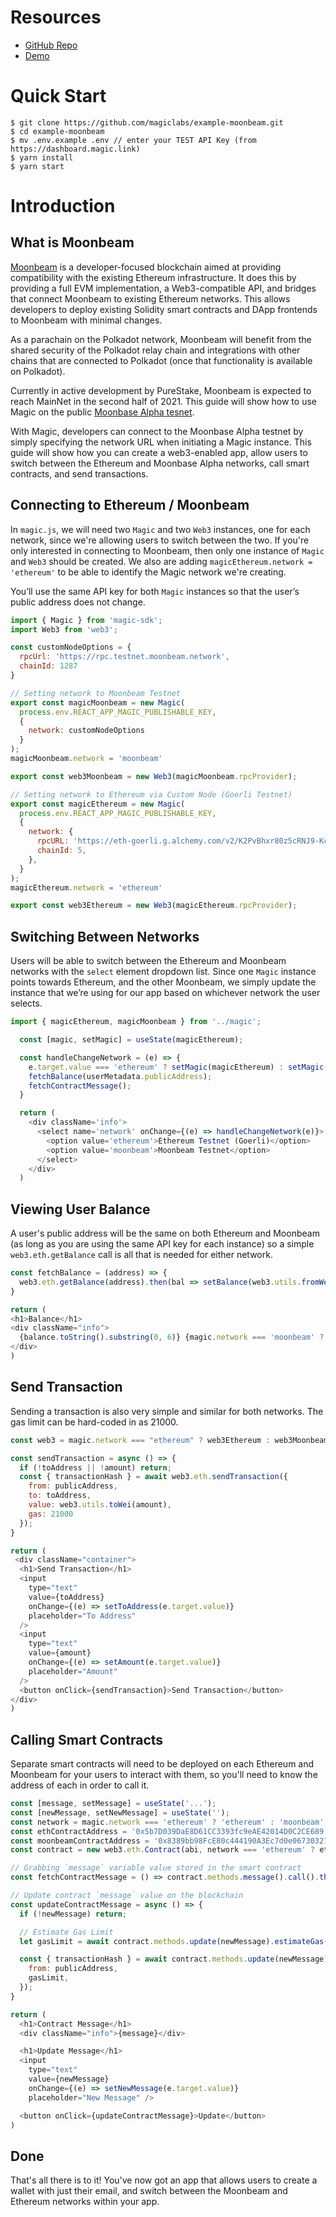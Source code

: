 
# Resources
- [GitHub Repo](https://github.com/magiclabs/example-moonbeam)
- [Demo](https://magic-moonbeam.vercel.app/login)

# Quick Start

```
$ git clone https://github.com/magiclabs/example-moonbeam.git
$ cd example-moonbeam
$ mv .env.example .env // enter your TEST API Key (from https://dashboard.magic.link)
$ yarn install
$ yarn start
```

# Introduction

## What is Moonbeam

[Moonbeam](https://moonbeam.network/) is a developer-focused blockchain aimed at providing compatibility with the existing Ethereum infrastructure. It does this by providing a full EVM implementation, a Web3-compatible API, and bridges that connect Moonbeam to existing Ethereum networks. This allows developers to deploy existing Solidity smart contracts and DApp frontends to Moonbeam with minimal changes.

As a parachain on the Polkadot network, Moonbeam will benefit from the shared security of the Polkadot relay chain and integrations with other chains that are connected to Polkadot (once that functionality is available on Polkadot).

Currently in active development by PureStake, Moonbeam is expected to reach MainNet in the second half of 2021. This guide will show how to use Magic on the public [Moonbase Alpha tesnet](https://docs.moonbeam.network/networks/moonbase/).

With Magic, developers can connect to the Moonbase Alpha testnet by simply specifying the network URL when initiating a Magic instance. This guide will show how you can create a web3-enabled app, allow users to switch between the Ethereum and Moonbase Alpha networks, call smart contracts, and send transactions. 

## Connecting to Ethereum / Moonbeam

In `magic.js`, we will need two `Magic` and two `Web3` instances, one for each network, since we're allowing users to switch between the two. If you're only interested in connecting to Moonbeam, then only one instance of `Magic` and `Web3` should be created. We also are adding `magicEthereum.network = 'ethereum'` to be able to identify the Magic network we're creating.

You’ll use the same API key for both `Magic` instances so that the user’s public address does not change. 

```js
import { Magic } from 'magic-sdk';
import Web3 from 'web3';

const customNodeOptions = {
  rpcUrl: 'https://rpc.testnet.moonbeam.network',
  chainId: 1287
}

// Setting network to Moonbeam Testnet
export const magicMoonbeam = new Magic(
  process.env.REACT_APP_MAGIC_PUBLISHABLE_KEY, 
  { 
    network: customNodeOptions 
  }
);
magicMoonbeam.network = 'moonbeam'

export const web3Moonbeam = new Web3(magicMoonbeam.rpcProvider);

// Setting network to Ethereum via Custom Node (Goerli Testnet)
export const magicEthereum = new Magic(
  process.env.REACT_APP_MAGIC_PUBLISHABLE_KEY, 
  { 
    network: {
      rpcURL: 'https://eth-goerli.g.alchemy.com/v2/K2PvBhxr80z5cRNJ9-Kc-PG2GiLJaU6l',
      chainId: 5,
    },
  }
);
magicEthereum.network = 'ethereum'

export const web3Ethereum = new Web3(magicEthereum.rpcProvider);
```

## Switching Between Networks

Users will be able to switch between the Ethereum and Moonbeam networks with the `select` element dropdown list. Since one `Magic` instance points towards Ethereum, and the other Moonbeam, we simply update the instance that we’re using for our app based on whichever network the user selects.

```js
import { magicEthereum, magicMoonbeam } from '../magic';

  const [magic, setMagic] = useState(magicEthereum);

  const handleChangeNetwork = (e) => {
    e.target.value === 'ethereum' ? setMagic(magicEthereum) : setMagic(magicMoonbeam);
    fetchBalance(userMetadata.publicAddress);
    fetchContractMessage();
  }

  return (
    <div className='info'>
      <select name='network' onChange={(e) => handleChangeNetwork(e)}>
        <option value='ethereum'>Ethereum Testnet (Goerli)</option>
        <option value='moonbeam'>Moonbeam Testnet</option>
      </select>
    </div>
  )
```

## Viewing User Balance

A user's public address will be the same on both Ethereum and Moonbeam (as long as you are using the same API key for each instance) so a simple `web3.eth.getBalance` call is all that is needed for either network.

```js
const fetchBalance = (address) => {
  web3.eth.getBalance(address).then(bal => setBalance(web3.utils.fromWei(bal)))
}

return (
<h1>Balance</h1>
<div className="info">
  {balance.toString().substring(0, 6)} {magic.network === 'moonbeam' ? 'DEV' : 'ETH'}
</div>
)
```

## Send Transaction

Sending a transaction is also very simple and similar for both networks. The gas limit can be hard-coded in as 21000.

```js
const web3 = magic.network === "ethereum" ? web3Ethereum : web3Moonbeam;

const sendTransaction = async () => {
  if (!toAddress || !amount) return;
  const { transactionHash } = await web3.eth.sendTransaction({
    from: publicAddress,
    to: toAddress,
    value: web3.utils.toWei(amount),
    gas: 21000
  });
}

return (
 <div className="container">
  <h1>Send Transaction</h1>
  <input 
    type="text" 
    value={toAddress} 
    onChange={(e) => setToAddress(e.target.value)} 
    placeholder="To Address" 
  />
  <input 
    type="text" 
    value={amount} 
    onChange={(e) => setAmount(e.target.value)} 
    placeholder="Amount" 
  />
  <button onClick={sendTransaction}>Send Transaction</button>
</div>
)
```

## Calling Smart Contracts

Separate smart contracts will need to be deployed on each Ethereum and Moonbeam for your users to interact with them, so you'll need to know the address of each in order to call it. 

```js
const [message, setMessage] = useState('...');
const [newMessage, setNewMessage] = useState('');
const network = magic.network === 'ethereum' ? 'ethereum' : 'moonbeam';
const ethContractAddress = '0x5b7D039DaE8D61CC3393fc9eAE42014D0C2CE689';
const moonbeamContractAddress = '0x8389bb98FcE80c444190A3Ec7d0e0673032771F6';
const contract = new web3.eth.Contract(abi, network === 'ethereum' ? ethContractAddress : moonbeamContractAddress);

// Grabbing `message` variable value stored in the smart contract
const fetchContractMessage = () => contract.methods.message().call().then(setMessage);

// Update contract `message` value on the blockchain
const updateContractMessage = async () => {
  if (!newMessage) return;

  // Estimate Gas Limit
  let gasLimit = await contract.methods.update(newMessage).estimateGas({});

  const { transactionHash } = await contract.methods.update(newMessage).send({ 
    from: publicAddress, 
    gasLimit,
  });
}

return (
  <h1>Contract Message</h1>
  <div className="info">{message}</div>

  <h1>Update Message</h1>
  <input 
    type="text" 
    value={newMessage} 
    onChange={(e) => setNewMessage(e.target.value)} 
    placeholder="New Message" />

  <button onClick={updateContractMessage}>Update</button>
)
```

## Done

That's all there is to it! You've now got an app that allows users to create a wallet with just their email, and switch between the Moonbeam and Ethereum networks within your app.

